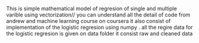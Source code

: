 This is simple mathematical model of regresion of single and multiple varible using vectorization//
you can understand all the detail of code from andrew and machine learning course on coursera
it also consist of implementation of the logistic regresion using numpy . all the regire data for the logistic regresion is given on data folder 
it consist raw and cleaned data
